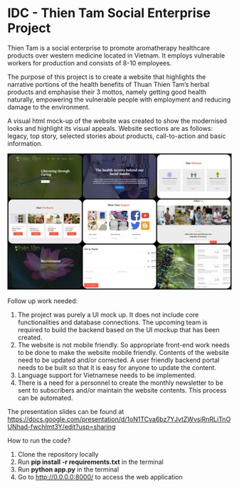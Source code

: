 # IDC - Thien Tam Social Enterprise Project
Thien Tam is a social enterprise to promote aromatherapy healthcare products over western medicine located in Vietnam. It employs vulnerable workers for production and consists of 8-10 employees.

The purpose of this project is to create a website that highlights the narrative portions of the health benefits of Thuan Thien Tam’s herbal products and emphasise their 3 mottos, namely getting good health naturally, empowering the vulnerable people with employment and reducing damage to the environment. 

A visual html mock-up of the website was created to show the modernised looks and highlight its visual appeals. Website sections are as follows: legacy, top story, selected stories about products, call-to-action and basic information.

![Alt text](static/img/github_docs/collage.jpg)

Follow up work needed:
1. The project was purely a UI mock up. It does not include core functionalities and database connections. The upcoming team is required to build the backend based on the UI mockup that has been created. 
2. The website is not mobile friendly. So appropriate front-end work needs to be done to make the website mobile friendly.
Contents of the website need to be updated and/or corrected. A user friendly backend portal needs to be built so that it is easy for anyone to update the content.
3. Language support for Vietnamese needs to be implemented.
4. There is a need for a personnel to create the monthly newsletter to be sent to subscribers and/or maintain the website contents. This process can be automated.

The presentation slides can be found at https://docs.google.com/presentation/d/1oN1TCva6bz7YJvtZWvsiRnRLiTnOUNhad-fwchlmt3Y/edit?usp=sharing

How to run the code?
1. Clone the repository locally
2. Run **pip install -r requirements.txt** in the terminal
3. Run **python app.py** in the terminal
4. Go to http://0.0.0.0:8000/ to access the web application
